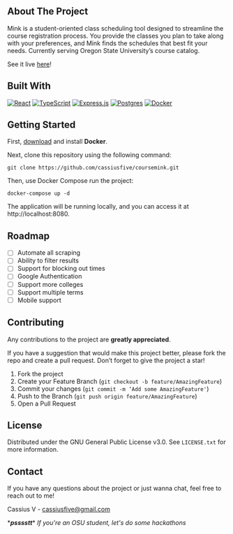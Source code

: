 ## About The Project

Mink is a student-oriented class scheduling tool designed to streamline the course registration process. You provide the classes you plan to take along with your preferences, and Mink finds the schedules that best fit your needs. Currently serving Oregon State University’s course catalog.

See it live [here](https://mink-client.fly.dev)!

## Built With

[![React](https://img.shields.io/badge/react-%2320232a.svg?style=for-the-badge&logo=react&logoColor=%2361DAFB)](https://react.dev)
[![TypeScript](https://img.shields.io/badge/typescript-%23007ACC.svg?style=for-the-badge&logo=typescript&logoColor=white)](https://typescriptlang.org)
[![Express.js](https://img.shields.io/badge/express.js-%23404d59.svg?style=for-the-badge&logo=express&logoColor=%2361DAFB)](https://expressjs.com/)
[![Postgres](https://img.shields.io/badge/postgres-%23316192.svg?style=for-the-badge&logo=postgresql&logoColor=white)](https://www.postgresql.org/)
[![Docker](https://img.shields.io/badge/docker-%230db7ed.svg?style=for-the-badge&logo=docker&logoColor=white)](https://www.docker.com/)
## Getting Started

First, [download](https://www.docker.com/) and install **Docker**.

Next, clone this repository using the following command:
```shell
git clone https://github.com/cassiusfive/coursemink.git
```

Then, use Docker Compose run the project:
```shell
docker-compose up -d
```

The application will be running locally, and you can access it at http://localhost:8080.

## Roadmap

-   [ ] Automate all scraping
-   [ ] Ability to filter results
-   [ ] Support for blocking out times
-   [ ] Google Authentication
-   [ ] Support more colleges
-   [ ] Support multiple terms
-   [ ] Mobile support

## Contributing

Any contributions to the project are **greatly appreciated**.

If you have a suggestion that would make this project better, please fork the repo and create a pull request. Don’t forget to give the project a star!

1. Fork the project
2. Create your Feature Branch (`git checkout -b feature/AmazingFeature`)
3. Commit your changes (`git commit -m ‘Add some AmazingFeature'`)
4. Push to the Branch (`git push origin feature/AmazingFeature`)
5. Open a Pull Request

## License

Distributed under the GNU General Public License v3.0. See `LICENSE.txt` for more information.

## Contact

If you have any questions about the project or just wanna chat, feel free to reach out to me!

Cassius V - cassiusfive@gmail.com

\***_psssstt_**\* _If you're an OSU student, let's do some hackathons_
